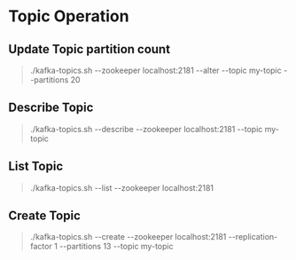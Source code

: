 # Topic Operation
## Update Topic partition count
> ./kafka-topics.sh --zookeeper localhost:2181 --alter --topic my-topic --partitions 20

## Describe Topic
> ./kafka-topics.sh --describe --zookeeper localhost:2181 --topic my-topic

## List Topic
> ./kafka-topics.sh --list --zookeeper localhost:2181

## Create Topic
> ./kafka-topics.sh --create --zookeeper localhost:2181 --replication-factor 1 --partitions 13 --topic my-topic
